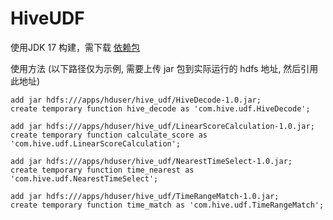# HiveUDF

使用JDK 17 构建，需下载 [依赖包](https://mvnrepository.com/artifact/org.apache.hive/hive-exec/3.1.3)

使用方法 (以下路径仅为示例, 需要上传 jar 包到实际运行的 hdfs 地址, 然后引用此地址)

```shell
add jar hdfs:///apps/hduser/hive_udf/HiveDecode-1.0.jar;
create temporary function hive_decode as 'com.hive.udf.HiveDecode';

add jar hdfs:///apps/hduser/hive_udf/LinearScoreCalculation-1.0.jar;
create temporary function calculate_score as 'com.hive.udf.LinearScoreCalculation';

add jar hdfs:///apps/hduser/hive_udf/NearestTimeSelect-1.0.jar;
create temporary function time_nearest as 'com.hive.udf.NearestTimeSelect';

add jar hdfs:///apps/hduser/hive_udf/TimeRangeMatch-1.0.jar;
create temporary function time_match as 'com.hive.udf.TimeRangeMatch';
```